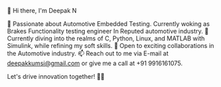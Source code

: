 👋 Hi there, I'm Deepak N

👀 Passionate about Automotive Embedded Testing. Currently woking as Brakes Functionality testing engineer In Reputed automotive industry. 
🌱 Currently diving into the realms of C, Python, Linux, and MATLAB with Simulink, while refining my soft skills.
💞️ Open to exciting collaborations in the Automotive industry.
📫 Reach out to me via E-mail at deepakkumsi@gmail.com or give me a call at +91 9916161075.

Let's drive innovation together! 🚗✨
